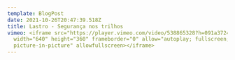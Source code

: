 ```yaml
---
template: BlogPost
date: 2021-10-26T20:47:39.518Z
title: Lastro - Segurança nos trilhos
vimeo: <iframe src="https://player.vimeo.com/video/538865328?h=091a37246f"
  width="640" height="360" frameborder="0" allow="autoplay; fullscreen;
  picture-in-picture" allowfullscreen></iframe>
---
```

